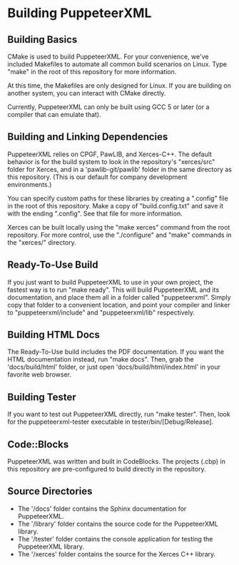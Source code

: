 Building PuppeteerXML
=====================

Building Basics
----------------------
CMake is used to build PuppeteerXML. For your convenience,
we've included Makefiles to automate all common build scenarios on Linux.
Type "make" in the root of this repository for more information.

At this time, the Makefiles are only designed for Linux. If you are building
on another system, you can interact with CMake directly.

Currently, PuppeteerXML can only be built using GCC 5 or later (or a compiler
that can emulate that).

Building and Linking Dependencies
-----------------------------------
PuppeteerXML relies on CPGF, PawLIB, and Xerces-C++. The default behavior is
for the build system to look in the repository's "xerces/src" folder for Xerces,
and in a 'pawlib-git/pawlib' folder in the same directory as this repository.
(This is our default for company development environments.)

You can specify custom paths for these libraries by creating a ".config" file
in the root of this repository. Make a copy of "build.config.txt" and save it
with the ending ".config". See that file for more information.

Xerces can be built locally using the "make xerces" command from the root
repository. For more control, use the "./configure" and "make" commands in
the "xerces/" directory.

Ready-To-Use Build
--------------------
If you just want to build PuppeteerXML to use in your own project, the fastest way
is to run "make ready". This will build PuppeteerXML and its documentation,
and place them all in a folder called "puppeteerxml". Simply copy that folder to
a convenient location, and point your compiler and linker to "puppeteerxml/include"
and "puppeteerxml/lib" respectively.

Building HTML Docs
--------------------------
The Ready-To-Use build includes the PDF documentation. If you want the HTML
documentation instead, run "make docs". Then, grab the 'docs/build/html'
folder, or just open 'docs/build/html/index.html' in your favorite web
browser.

Building Tester
----------------------
If you want to test out PuppeteerXML directly, run "make tester". Then, look
for the puppeteerxml-tester executable in tester/bin/[Debug/Release].

Code::Blocks
---------------------
PuppeteerXML was written and built in CodeBlocks. The projects (.cbp) in this
repository are pre-configured to build directly in the repository.

Source Directories
---------------------
- The '/docs' folder contains the Sphinx documentation for PuppeteerXML.
- The '/library' folder contains the source code for the PuppeteerXML
  library.
- The '/tester' folder contains the console application for testing
  the PuppeteerXML library.
- The '/xerces' folder contains the source for the Xerces C++ library.
